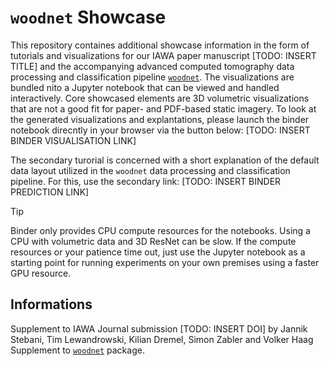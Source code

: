 # `woodnet` Showcase

This repository containes additional showcase information in the form of tutorials and visualizations for our IAWA paper manuscript [TODO: INSERT TITLE] and the accompanying advanced computed tomography data processing and classification pipeline [`woodnet`](https://github.com/stebix/woodnet).
The visualizations are bundled nito a Jupyter notebook that can be viewed and handled interactively. Core showcased elements are 3D volumetric visualizations that are not a good fit for paper- and PDF-based static imagery.
To look at the generated visualizations and explantations, please launch the binder notebook direcntly in your browser via the button below:
[TODO: INSERT BINDER VISUALISATION LINK]

The secondary turorial is concerned with a short explanation of the default data layout utilized in the `woodnet` data processing and classification pipeline. For this, use the secondary link:
[TODO: INSERT BINDER PREDICTION LINK]
> [!TIP]
> Binder only provides CPU compute resources for the notebooks. Using a CPU with volumetric data and 3D ResNet can be slow.
> If the compute resources or your patience time out, just use the Jupyter notebook as a starting point for running experiments
> on your own premises using a faster GPU resource.

## Informations

Supplement to IAWA Journal submission [TODO: INSERT DOI] by Jannik Stebani, Tim Lewandrowski, Kilian Dremel, Simon Zabler and Volker Haag
Supplement to [`woodnet`](https://github.com/stebix/woodnet) package.
